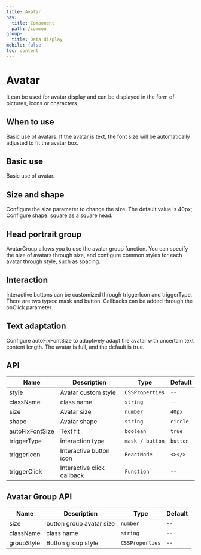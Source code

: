 ```yaml
---
title: Avatar
nav:
  title: Component
  path: /common
group:
  title: Data display
mobile: false
toc: content
---
```


# Avatar

It can be used for avatar display and can be displayed in the form of pictures, icons or characters.

## When to use

Basic use of avatars. If the avatar is text, the font size will be automatically adjusted to fit the avatar box.

## Basic use

Basic use of avatar.

<code src="./demos/index1.tsx"></code>

## Size and shape

Configure the size parameter to change the size. The default value is 40px; Configure shape: square as a square head.

<code src="./demos/index2.tsx"></code>

## Head portrait group

AvatarGroup allows you to use the avatar group function. You can specify the size of avatars through size, and configure common styles for each avatar through style, such as spacing.

<code src="./demos/index3.tsx"></code>

## Interaction

Interactive buttons can be customized through triggerIcon and triggerType. There are two types: mask and button. Callbacks can be added through the onClick parameter.

<code src="./demos/index4.tsx"></code>

## Text adaptation

Configure autoFixFontSize to adaptively adapt the avatar with uncertain text content length. The avatar is full, and the default is true.

<code src="./demos/index5.tsx"></code>

## API

| Name            | Description                | Type            | Default  |
| --------------- | -------------------------- | --------------- | -------- |
| style           | Avatar custom style        | `CSSProperties` | `--`     |
| className       | class name                 | `string`        | `--`     |
| size            | Avatar size                | `number`        | `40px`   |
| shape           | Avatar shape               | `string`        | `circle` |
| autoFixFontSize | Text fit                   | `boolean`       | `true`   |
| triggerType     | interaction type           | `mask / button` | `button` |
| triggerIcon     | Interactive button icon    | `ReactNode`     | `<></>`  |
| triggerClick    | Interactive click callback | `Function`      | `--`     |

## Avatar Group API

| Name       | Description              | Type            | Default |
| ---------- | ------------------------ | --------------- | ------- |
| size       | button group avatar size | `number`        | `--`    |
| className  | class name               | `string`        | `--`    |
| groupStyle | Button group style       | `CSSProperties` | `--`    |
